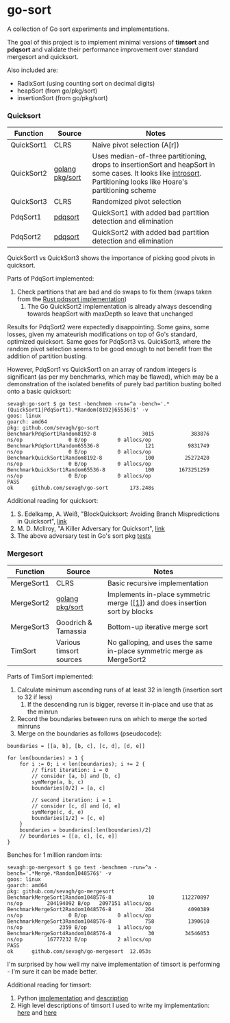 # go-sort

A collection of Go sort experiments and implementations.

The goal of this project is to implement minimal versions of **timsort** and **pdqsort** and validate their performance improvement over standard mergesort and quicksort.

Also included are:

* RadixSort (using counting sort on decimal digits)
* heapSort (from go/pkg/sort)
* insertionSort (from go/pkg/sort)

### Quicksort

| Function   | Source | Notes |
|------------|--------|-------|
| QuickSort1 | CLRS | Naive pivot selection (A[r]) |
| QuickSort2 | [golang pkg/sort](https://golang.org/pkg/sort/#Sort) | Uses median-of-three partitioning, drops to insertionSort and heapSort in some cases. It looks like [introsort](https://en.wikipedia.org/wiki/Introsort). Partitioning looks like Hoare's partitioning scheme |
| QuickSort3 | CLRS | Randomized pivot selection |
| PdqSort1 | [pdqsort](https://github.com/orlp/pdqsort) | QuickSort1 with added bad partition detection and elimination |
| PdqSort2 | [pdqsort](https://github.com/orlp/pdqsort) | QuickSort2 with added bad partition detection and elimination |

QuickSort1 vs QuickSort3 shows the importance of picking good pivots in quicksort.

Parts of PdqSort implemented:

1. Check partitions that are bad and do swaps to fix them (swaps taken from the [Rust pdqsort implementation](https://docs.rs/pdqsort/0.1.0/src/pdqsort/lib.rs.html#427))
    1. The Go QuickSort2 implementation is already always descending towards heapSort with maxDepth so leave that unchanged

Results for PdqSort2 were expectedly disappointing. Some gains, some losses, given my amateurish modifications on top of Go's standard, optimized quicksort. Same goes for PdqSort3 vs. QuickSort3, where the random pivot selection seems to be good enough to not benefit from the addition of partition busting.

However, PdqSort1 vs QuickSort1 on an array of random integers is significant (as per my benchmarks, which may be flawed), which may be a demonstration of the isolated benefits of purely bad partition busting bolted onto a basic quicksort:

```
sevagh:go-sort $ go test -benchmem -run=^a -bench='.*(QuickSort1|PdqSort1).*Random(8192|65536)$' -v
goos: linux
goarch: amd64
pkg: github.com/sevagh/go-sort
BenchmarkPdqSort1Random8192-8               3015            383876 ns/op               0 B/op          0 allocs/op
BenchmarkPdqSort1Random65536-8               121           9831749 ns/op               0 B/op          0 allocs/op
BenchmarkQuickSort1Random8192-8              100          25272420 ns/op               0 B/op          0 allocs/op
BenchmarkQuickSort1Random65536-8             100        1673251259 ns/op               0 B/op          0 allocs/op
PASS
ok      github.com/sevagh/go-sort       173.248s
```

Additional reading for quicksort:

1. S. Edelkamp, A. Weiß, "BlockQuicksort: Avoiding Branch Mispredictions in Quicksort", [link](https://pdfs.semanticscholar.org/b24e/f8021811cd4ef0fcc96a770657b664ee5b52.pdf)
2. M. D. McIlroy, "A Killer Adversary for Quicksort", [link](https://www.cs.dartmouth.edu/~doug/mdmspe.pdf)
3. The above adversary test in Go's sort pkg [tests](https://github.com/golang/go/blob/master/src/sort/sort_test.go#L455)

### Mergesort

| Function   | Source | Notes |
|------------|--------|-------|
| MergeSort1 | CLRS | Basic recursive implementation |
| MergeSort2 | [golang pkg/sort](https://golang.org/pkg/sort/#Stable) | Implements in-place symmetric merge ([[1]](https://www.semanticscholar.org/paper/Stable-Minimum-Storage-Merging-by-Symmetric-Kim-Kutzner/d664cee462cb8e6a8ae2a1a7c6bab1b5f81e0618)) and does insertion sort by blocks |
| MergeSort3 | Goodrich & Tamassia | Bottom-up iterative merge sort |
| TimSort | Various timsort sources | No galloping, and uses the same in-place symmetric merge as MergeSort2 |

Parts of TimSort implemented:

1. Calculate minimum ascending runs of at least 32 in length (insertion sort to 32 if less)
    1. If the descending run is bigger, reverse it in-place and use that as the minrun
2. Record the boundaries between runs on which to merge the sorted minruns
3. Merge on the boundaries as follows (pseudocode):

```
boundaries = [[a, b], [b, c], [c, d], [d, e]]

for len(boundaries) > 1 {
    for i := 0; i < len(boundaries); i += 2 {
        // first iteration: i = 0
        // consider [a, b] and [b, c]
        symMerge(a, b, c)
        boundaries[0/2] = [a, c]

        // second iteration: i = 1
        // consider [c, d] and [d, e]
        symMerge(c, d, e)
        boundaries[1/2] = [c, e]
    }
    boundaries = boundaries[:len(boundaries)/2]
    // boundaries = [[a, c], [c, e]]
}
```

Benches for 1 million random ints:

```
sevagh:go-mergesort $ go test -benchmem -run=^a -bench='.*Merge.*Random1048576$' -v
goos: linux
goarch: amd64
pkg: github.com/sevagh/go-mergesort
BenchmarkMergeSort1Random1048576-8            10         112270897 ns/op        204194092 B/op   2097151 allocs/op
BenchmarkMergeSort2Random1048576-8           264           4090389 ns/op               0 B/op          0 allocs/op
BenchmarkMergeSort3Random1048576-8           758           1390610 ns/op            2359 B/op          1 allocs/op
BenchmarkMergeSort4Random1048576-8            30          34546053 ns/op        16777232 B/op          2 allocs/op
PASS
ok      github.com/sevagh/go-mergesort  12.053s
```

I'm surprised by how well my naive implementation of timsort is performing - I'm sure it can be made better.

Additional reading for timsort:

1. Python [implementation](https://github.com/python/cpython/blob/master/Objects/listobject.c) and [description](https://github.com/python/cpython/blob/master/Objects/listsort.txt)
2. High level descriptions of timsort I used to write my implementation: [here](https://medium.com/@rylanbauermeister/understanding-timsort-191c758a42f3?) and [here](https://wiki.c2.com/?TimSort)
